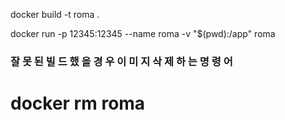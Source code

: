 docker build -t roma .

docker run -p 12345:12345 --name roma -v "$(pwd):/app" roma


### 잘 못 된 빌 드 했 을 경 우 이 미 지 삭 제 하 는 명 령 어
# docker rm roma

